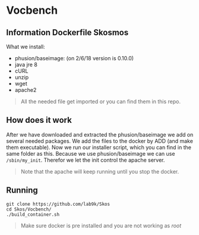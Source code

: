# Vocbench
## Information Dockerfile Skosmos

What we install:
* phusion/baseimage:<version> (on 2/6/18 version is 0.10.0)
* java jre 8
* cURL
* unzip
* wget
* apache2

> All the needed file get imported or you can find them in this repo.

## How does it work

After we have downloaded and extracted the phusion/baseimage we add on several needed packages.
We add the files to the docker by ADD (and make them executable).
Now we run our installer script, which you can find in the same folder as this.
Because we use phusion/baseimage we can use `/sbin/my_init`. Therefor we let the init control the apache server.

> Note that the apache will keep running until you stop the docker.

## Running

```
git clone https://github.com/lab9k/Skos
cd Skos/Vocbench/
./build_container.sh
```

> Make sure docker is pre installed and you are not working as *root*
